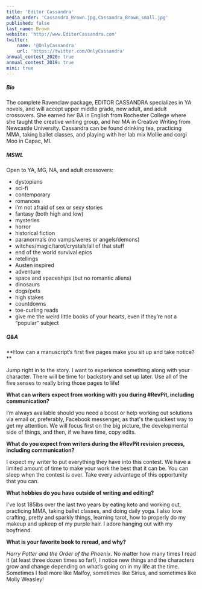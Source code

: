 ```yaml
---
title: 'Editor Cassandra'
media_order: 'Cassandra_Brown.jpg,Cassandra_Brown_small.jpg'
published: false
last_name: Brown
website: 'http://www.EditorCassandra.com'
twitter:
    name: '@OnlyCassandra'
    url: 'https://twitter.com/OnlyCassandra'
annual_contest_2020: true
annual_contest_2019: true
mini: true
---
```


##### Bio

The complete Ravenclaw package, EDITOR CASSANDRA specializes in YA novels, and will accept upper middle grade, new adult, and adult crossovers. She earned her BA in English from Rochester College where she taught the creative writing group, and her MA in Creative Writing from Newcastle University. Cassandra can be found drinking tea, practicing MMA, taking ballet classes, and playing with her lab mix Mollie and corgi Moo in Capac, MI.

##### MSWL

Open to YA, MG, NA, and adult crossovers:
 * dystopians
 * sci-fi
 * contemporary
 * romances
 * I’m not afraid of sex or sexy stories
 * fantasy (both high and low)
 * mysteries
 * horror
 * historical fiction
 * paranormals (no vamps/weres or angels/demons)
 * witches/magic/tarot/crystals/all of that stuff
 * end of the world survival epics
 * retellings
 * Austen inspired
 * adventure
 * space and spaceships (but no romantic aliens)
 * dinosaurs
 * dogs/pets
 * high stakes
 * countdowns
 * toe-curling reads
 * give me the weird little books of your hearts, even if they’re not a “popular” subject


##### Q&A

**How can a manuscript’s first five pages make you sit up and take notice? **

Jump right in to the story. I want to experience something along with your character. There will be time for backstory and set up later. Use all of the five senses to really bring those pages to life!

**What can writers expect from working with you during #RevPit, including communication?**

I’m always available should you need a boost or help working out solutions via email or, preferably, Facebook messenger, as that's the quickest way to get my attention. We will focus first on the big picture, the developmental side of things, and then, if we have time, copy edits. 

**What do you expect from writers during the #RevPit revision process, including communication?**

I expect my writer to put everything they have into this contest. We have a limited amount of time to make your work the best that it can be. You can sleep when the contest is over. Take every advantage of this opportunity that you can.

**What hobbies do you have outside of writing and editing?** 

I've lost 185lbs over the last two years by eating keto and working out, practicing MMA, taking ballet classes, and doing daily yoga. I also love crafting, pretty and sparkly things, learning tarot, how to properly do my makeup and upkeep of my purple hair. I adore hanging out with my boyfriend.

**What is your favorite book to reread, and why?**

_Harry Potter and the Order of the Phoenix_. No matter how many times I read it (at least three dozen times so far!), I notice new things and the characters grow and change depending on what’s going on in my life at the time. Sometimes I feel more like Malfoy, sometimes like Sirius, and sometimes like Molly Weasley!
